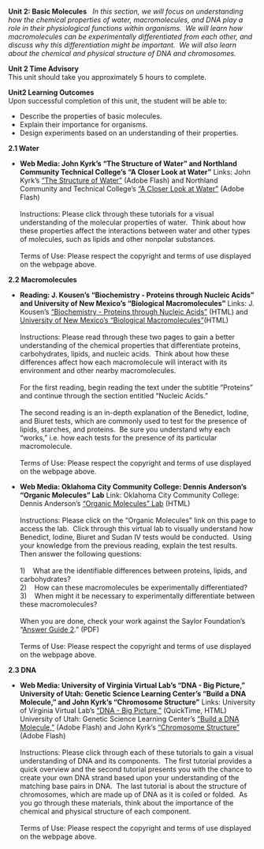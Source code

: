 **Unit 2: Basic Molecules** <span id="2"></span> 
*In this section, we will focus on understanding how the chemical
properties of water, macromolecules, and DNA play a role in their
physiological functions within organisms.  We will learn how
macromolecules can be experimentally differentiated from each other, and
discuss why this differentiation might be important.  We will also learn
about the chemical and physical structure of DNA and chromosomes.*

**Unit 2 Time Advisory**  
This unit should take you approximately 5 hours to complete.

**Unit2 Learning Outcomes**  
Upon successful completion of this unit, the student will be able to:  
-   Describe the properties of basic molecules.
-   Explain their importance for organisms.
-   Design experiments based on an understanding of their properties.

**2.1 Water** <span id="2.1"></span> 
-   **Web Media: John Kyrk’s “The Structure of Water” and Northland
    Community Technical College’s “A Closer Look at Water”**
    Links: John Kyrk’s [“The Structure of
    Water”](http://www.johnkyrk.com/H2O.html) (Adobe Flash) and
    Northland Community and Technical College’s [“A Closer Look at
    Water”](http://programs.northlandcollege.edu/biology/Biology1111/animations/hydrogenbonds.html)
    (Adobe Flash)  
        
     Instructions: Please click through these tutorials for a visual
    understanding of the molecular properties of water.  Think about how
    these properties affect the interactions between water and other
    types of molecules, such as lipids and other nonpolar substances.  
        
     Terms of Use: Please respect the copyright and terms of use
    displayed on the webpage above.

**2.2 Macromolecules** <span id="2.2"></span> 
-   **Reading: J. Kousen’s “Biochemistry - Proteins through Nucleic
    Acids” and University of New Mexico’s “Biological Macromolecules”**
    Links: J. Kousen’s [“Biochemistry - Proteins through Nucleic
    Acids”](http://www.hobart.k12.in.us/jkousen/Biology/biochem.htm) (HTML)
    and [University of New Mexico’s “Biological
    Macromolecules”](http://biology.unm.edu/ccouncil/Biology_124/Summaries/Macromol.html)(HTML)  
        
     Instructions: Please read through these two pages to gain a better
    understanding of the chemical properties that differentiate
    proteins, carbohydrates, lipids, and nucleic acids.  Think about how
    these differences affect how each macromolecule will interact with
    its environment and other nearby macromolecules.  
        
     For the first reading, begin reading the text under the subtitle
    “Proteins” and continue through the section entitled “Nucleic
    Acids.”  
        
     The second reading is an in-depth explanation of the Benedict,
    Iodine, and Biuret tests, which are commonly used to test for the
    presence of lipids, starches, and proteins.  Be sure you understand
    why each “works,” i.e. how each tests for the presence of its
    particular macromolecule.  
        
     Terms of Use: Please respect the copyright and terms of use
    displayed on the webpage above.

-   **Web Media: Oklahoma City Community College: Dennis Anderson’s
    “Organic Molecules” Lab**
    Link: Oklahoma City Community College: Dennis Anderson’s [“Organic
    Molecules” Lab](http://www.occc.edu/biologylabs/) (HTML)  
        
     Instructions: Please click on the “Organic Molecules” link on this
    page to access the lab.  Click through this virtual lab to visually
    understand how Benedict, Iodine, Biuret and Sudan IV tests would be
    conducted.  Using your knowledge from the previous reading, explain
    the test results.  Then answer the following questions:  
        
     1)    What are the identifiable differences between proteins,
    lipids, and carbohydrates?  
     2)    How can these macromolecules be experimentally
    differentiated?  
     3)    When might it be necessary to experimentally differentiate
    between these macromolecules?  
        
     When you are done, check your work against the Saylor Foundation’s
    “[Answer Guide
    2](https://resources.saylor.org/wwwresources/archived/site/wp-content/uploads/2011/05/BIO101LAB-AG2-FINAL.pdf).”
    (PDF)  
        
     Terms of Use: Please respect the copyright and terms of use
    displayed on the webpage above.

**2.3 DNA** <span id="2.3"></span> 
-   **Web Media: University of Virginia Virtual Lab’s “DNA - Big
    Picture,” University of Utah: Genetic Science Learning Center’s
    “Build a DNA Molecule,” and John Kyrk’s “Chromosome Structure”**
    Links: University of Virginia Virtual Lab’s [“DNA - Big
    Picture,”](http://www.virlab.virginia.edu/VL/DNA_big_picture.htm) (QuickTime,
    HTML) University of Utah: Genetic Science Learning Center’s [“Build
    a DNA
    Molecule,”](http://learn.genetics.utah.edu/content/begin/dna/builddna/)
    (Adobe Flash) and John Kyrk’s [“Chromosome
    Structure”](http://www.johnkyrk.com/chromosomestructure.html) (Adobe
    Flash)  
        
     Instructions: Please click through each of these tutorials to gain
    a visual understanding of DNA and its components.  The first
    tutorial provides a quick overview and the second tutorial presents
    you with the chance to create your own DNA strand based upon your
    understanding of the matching base pairs in DNA.  The last tutorial
    is about the structure of chromosomes, which are made up of DNA as
    it is coiled or folded.  As you go through these materials, think
    about the importance of the chemical and physical structure of each
    component.  
        
     Terms of Use: Please respect the copyright and terms of use
    displayed on the webpage above.


